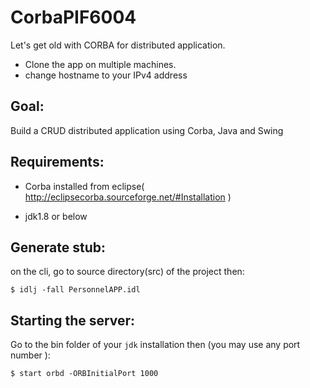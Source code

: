# CorbaPIF6004
Let's get old with CORBA for distributed application.
 * Clone the app on multiple machines.
 * change  hostname to your IPv4 address

## Goal:

Build a CRUD distributed application using Corba, Java and Swing

## Requirements:
 * Corba installed from eclipse( http://eclipsecorba.sourceforge.net/#Installation )
 
 * jdk1.8 or below
 
## Generate stub:

on the cli, go to source directory(src) of the project then:

`$ idlj -fall PersonnelAPP.idl`



## Starting the server:

Go to the bin folder of your `jdk` installation then (you may use any port number ):

 `$ start orbd -ORBInitialPort 1000`